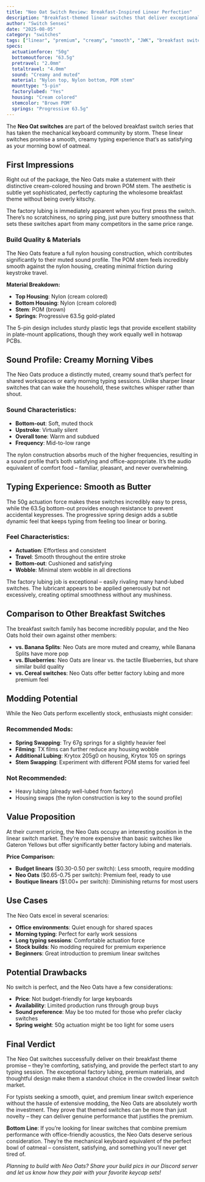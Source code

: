 ```yaml
---
title: "Neo Oat Switch Review: Breakfast-Inspired Linear Perfection"
description: "Breakfast-themed linear switches that deliver exceptional smoothness with a creamy, muted sound profile perfect for morning typing sessions."
author: "Switch Sensei"
date: "2025-08-05"
category: "switches"
tags: ["linear", "premium", "creamy", "smooth", "JWK", "breakfast switches"]
specs:
  actuationforce: "50g"
  bottomoutforce: "63.5g"
  pretravel: "2.0mm"
  totaltravel: "4.0mm"
  sound: "Creamy and muted"
  material: "Nylon top, Nylon bottom, POM stem"
  mounttype: "5-pin"
  factorylubed: "Yes"
  housing: "Cream colored"
  stemcolor: "Brown POM"
  springs: "Progressive 63.5g"
---
```


The **Neo Oat switches** are part of the beloved breakfast switch series that has taken the mechanical keyboard community by storm. These linear switches promise a smooth, creamy typing experience that’s as satisfying as your morning bowl of oatmeal.

## First Impressions
Right out of the package, the Neo Oats make a statement with their distinctive cream-colored housing and brown POM stem. The aesthetic is subtle yet sophisticated, perfectly capturing the wholesome breakfast theme without being overly kitschy.

The factory lubing is immediately apparent when you first press the switch. There’s no scratchiness, no spring ping, just pure buttery smoothness that sets these switches apart from many competitors in the same price range.

### Build Quality &#x26; Materials
The Neo Oats feature a full nylon housing construction, which contributes significantly to their muted sound profile. The POM stem feels incredibly smooth against the nylon housing, creating minimal friction during keystroke travel.

**Material Breakdown:**


- **Top Housing**: Nylon (cream colored)
- **Bottom Housing**: Nylon (cream colored)
- **Stem**: POM (brown)
- **Springs**: Progressive 63.5g gold-plated

The 5-pin design includes sturdy plastic legs that provide excellent stability in plate-mount applications, though they work equally well in hotswap PCBs.

## Sound Profile: Creamy Morning Vibes
The Neo Oats produce a distinctly muted, creamy sound that’s perfect for shared workspaces or early morning typing sessions. Unlike sharper linear switches that can wake the household, these switches whisper rather than shout.

### Sound Characteristics:

- **Bottom-out**: Soft, muted thock
- **Upstroke**: Virtually silent
- **Overall tone**: Warm and subdued
- **Frequency**: Mid-to-low range

The nylon construction absorbs much of the higher frequencies, resulting in a sound profile that’s both satisfying and office-appropriate. It’s the audio equivalent of comfort food – familiar, pleasant, and never overwhelming.

## Typing Experience: Smooth as Butter
The 50g actuation force makes these switches incredibly easy to press, while the 63.5g bottom-out provides enough resistance to prevent accidental keypresses. The progressive spring design adds a subtle dynamic feel that keeps typing from feeling too linear or boring.

### Feel Characteristics:

- **Actuation**: Effortless and consistent
- **Travel**: Smooth throughout the entire stroke
- **Bottom-out**: Cushioned and satisfying
- **Wobble**: Minimal stem wobble in all directions

The factory lubing job is exceptional – easily rivaling many hand-lubed switches. The lubricant appears to be applied generously but not excessively, creating optimal smoothness without any mushiness.

## Comparison to Other Breakfast Switches
The breakfast switch family has become incredibly popular, and the Neo Oats hold their own against other members:


- **vs. Banana Splits**: Neo Oats are more muted and creamy, while Banana Splits have more pop
- **vs. Blueberries**: Neo Oats are linear vs. the tactile Blueberries, but share similar build quality
- **vs. Cereal switches**: Neo Oats offer better factory lubing and more premium feel

## Modding Potential
While the Neo Oats perform excellently stock, enthusiasts might consider:

### Recommended Mods:

- **Spring Swapping**: Try 67g springs for a slightly heavier feel
- **Filming**: TX films can further reduce any housing wobble
- **Additional Lubing**: Krytox 205g0 on housing, Krytox 105 on springs
- **Stem Swapping**: Experiment with different POM stems for varied feel

### Not Recommended:

- Heavy lubing (already well-lubed from factory)
- Housing swaps (the nylon construction is key to the sound profile)

## Value Proposition
At their current pricing, the Neo Oats occupy an interesting position in the linear switch market. They’re more expensive than basic switches like Gateron Yellows but offer significantly better factory lubing and materials.

**Price Comparison:**


- **Budget linears** ($0.30-0.50 per switch): Less smooth, require modding
- **Neo Oats** ($0.65-0.75 per switch): Premium feel, ready to use
- **Boutique linears** ($1.00+ per switch): Diminishing returns for most users

## Use Cases
The Neo Oats excel in several scenarios:


- **Office environments**: Quiet enough for shared spaces
- **Morning typing**: Perfect for early work sessions
- **Long typing sessions**: Comfortable actuation force
- **Stock builds**: No modding required for premium experience
- **Beginners**: Great introduction to premium linear switches

## Potential Drawbacks
No switch is perfect, and the Neo Oats have a few considerations:


- **Price**: Not budget-friendly for large keyboards
- **Availability**: Limited production runs through group buys
- **Sound preference**: May be too muted for those who prefer clacky switches
- **Spring weight**: 50g actuation might be too light for some users

## Final Verdict
The Neo Oat switches successfully deliver on their breakfast theme promise – they’re comforting, satisfying, and provide the perfect start to any typing session. The exceptional factory lubing, premium materials, and thoughtful design make them a standout choice in the crowded linear switch market.

For typists seeking a smooth, quiet, and premium linear switch experience without the hassle of extensive modding, the Neo Oats are absolutely worth the investment. They prove that themed switches can be more than just novelty – they can deliver genuine performance that justifies the premium.

**Bottom Line**: If you’re looking for linear switches that combine premium performance with office-friendly acoustics, the Neo Oats deserve serious consideration. They’re the mechanical keyboard equivalent of the perfect bowl of oatmeal – consistent, satisfying, and something you’ll never get tired of.


*Planning to build with Neo Oats? Share your build pics in our Discord server and let us know how they pair with your favorite keycap sets!*